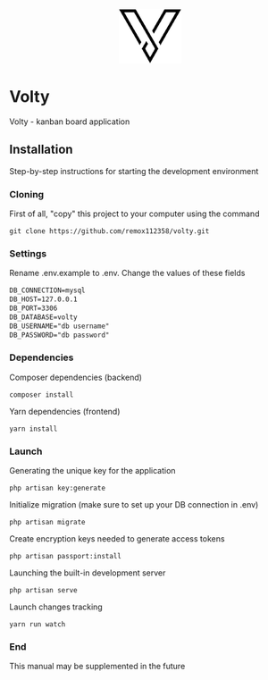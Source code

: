 <p align="center">
  <img src="./public/images/logo.png" alt="Logo"/>
</p>

# Volty
Volty - kanban board application

## Installation
Step-by-step instructions for starting the development environment

### Cloning
First of all, "copy" this project to your computer using the command
```
git clone https://github.com/remox112358/volty.git
```

### Settings
Rename .env.example to .env. Change the values of these fields
```
DB_CONNECTION=mysql
DB_HOST=127.0.0.1
DB_PORT=3306
DB_DATABASE=volty
DB_USERNAME="db username"
DB_PASSWORD="db password"
```

### Dependencies
Composer dependencies (backend)
```
composer install
```

Yarn dependencies (frontend)
```
yarn install
```

### Launch
Generating the unique key for the application
```
php artisan key:generate
```

Initialize migration (make sure to set up your DB connection in .env)
```
php artisan migrate
```

Create encryption keys needed to generate access tokens
```
php artisan passport:install
```

Launching the built-in development server
```
php artisan serve
```

Launch changes tracking
```
yarn run watch
```

### End
This manual may be supplemented in the future


